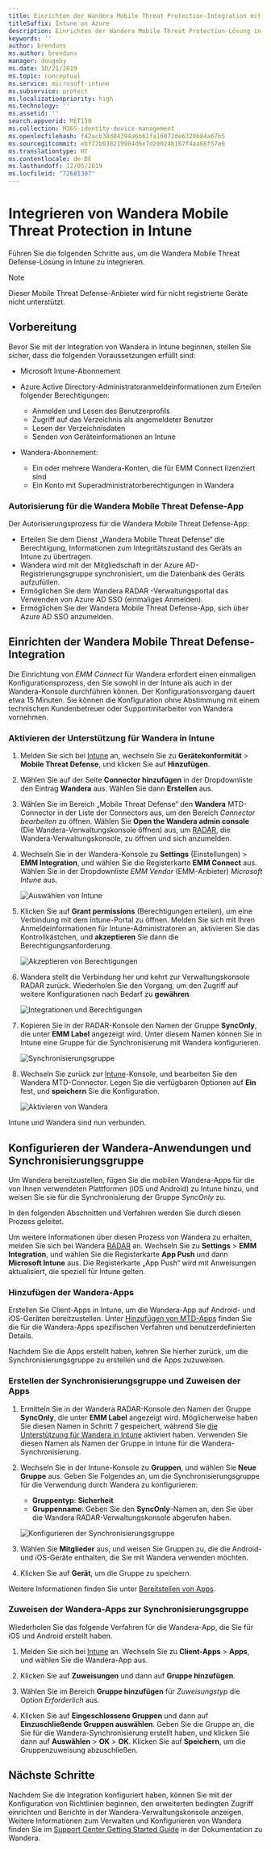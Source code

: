 ```yaml
---
title: Einrichten der Wandera Mobile Threat Protection-Integration mit Intune
titleSuffix: Intune on Azure
description: Einrichten der Wandera Mobile Threat Protection-Lösung in Microsoft Intune, um den Zugriff mobiler Geräte auf Ihre Unternehmensressourcen zu steuern.
keywords: ''
author: brenduns
ms.author: brenduns
manager: dougeby
ms.date: 10/21/2019
ms.topic: conceptual
ms.service: microsoft-intune
ms.subservice: protect
ms.localizationpriority: high
ms.technology: ''
ms.assetid: ''
search.appverid: MET150
ms.collection: M365-identity-device-management
ms.openlocfilehash: f42acb38d84394a6b61fa16072de6320b84a67b5
ms.sourcegitcommit: ebf72b038219904d6e7d20024b107f4aa68f57e6
ms.translationtype: HT
ms.contentlocale: de-DE
ms.lasthandoff: 12/05/2019
ms.locfileid: "72681307"
---
```

# <a name="integrate-wandera-mobile-threat-protection-with-intune"></a>Integrieren von Wandera Mobile Threat Protection in Intune  

Führen Sie die folgenden Schritte aus, um die Wandera Mobile Threat Defense-Lösung in Intune zu integrieren.  

> [!NOTE]
> Dieser Mobile Threat Defense-Anbieter wird für nicht registrierte Geräte nicht unterstützt.

## <a name="before-you-begin"></a>Vorbereitung  

Bevor Sie mit der Integration von Wandera in Intune beginnen, stellen Sie sicher, dass die folgenden Voraussetzungen erfüllt sind:
- Microsoft Intune-Abonnement  
- Azure Active Directory-Administratoranmeldeinformationen zum Erteilen folgender Berechtigungen:  
  - Anmelden und Lesen des Benutzerprofils  
  - Zugriff auf das Verzeichnis als angemeldeter Benutzer  
  - Lesen der Verzeichnisdaten  
  - Senden von Geräteinformationen an Intune  

- Wandera-Abonnement:
  - Ein oder mehrere Wandera-Konten, die für EMM Connect lizenziert sind  
  - Ein Konto mit Superadministratorberechtigungen in Wandera  
 
### <a name="wandera-mobile-threat-defense-app-authorization"></a>Autorisierung für die Wandera Mobile Threat Defense-App  

Der Autorisierungsprozess für die Wandera Mobile Threat Defense-App:  
- Erteilen Sie dem Dienst „Wandera Mobile Threat Defense“ die Berechtigung, Informationen zum Integritätszustand des Geräts an Intune zu übertragen.  
- Wandera wird mit der Mitgliedschaft in der Azure AD-Registrierungsgruppe synchronisiert, um die Datenbank des Geräts aufzufüllen.  
- Ermöglichen Sie dem Wandera RADAR -Verwaltungsportal das Verwenden von Azure AD SSO (einmaliges Anmelden).  
- Ermöglichen Sie der Wandera Mobile Threat Defense-App, sich über Azure AD SSO anzumelden.  


## <a name="set-up-wandera-mobile-threat-defense-integration"></a>Einrichten der Wandera Mobile Threat Defense-Integration  
Die Einrichtung von *EMM Connect* für Wandera erfordert einen einmaligen Konfigurationsprozess, den Sie sowohl in der Intune als auch in der Wandera-Konsole durchführen können. Der Konfigurationsvorgang dauert etwa 15 Minuten. Sie können die Konfiguration ohne Abstimmung mit einem technischen Kundenbetreuer oder Supportmitarbeiter von Wandera vornehmen.  

### <a name="enable-support-for-wandera-in-intune"></a>Aktivieren der Unterstützung für Wandera in Intune
1. Melden Sie sich bei [Intune](https://go.microsoft.com/fwlink/?linkid=2090973) an, wechseln Sie zu **Gerätekonformität** > **Mobile Threat Defense**, und klicken Sie auf **Hinzufügen**.

2. Wählen Sie auf der Seite **Connector hinzufügen** in der Dropdownliste den Eintrag **Wandera** aus. Wählen Sie dann **Erstellen** aus.  

3. Wählen Sie im Bereich „Mobile Threat Defense“ den **Wandera** MTD-Connector in der Liste der Connectors aus, um den Bereich *Connector bearbeiten* zu öffnen. Wählen Sie **Open the Wandera admin console** (Die Wandera-Verwaltungskonsole öffnen) aus, um [RADAR](https://radar.wandera.com/login), die Wandera-Verwaltungskonsole, zu öffnen und sich anzumelden. 

4. Wechseln Sie in der Wandera-Konsole zu **Settings** (Einstellungen) > **EMM Integration**, und wählen Sie die Registerkarte **EMM Connect** aus. Wählen Sie in der Dropdownliste *EMM Vendor* (EMM-Anbieter) *Microsoft Intune* aus.

   ![Auswählen von Intune](./media/wandera-mtd-connector-integration/set-up-intune-in-radar.png)

5. Klicken Sie auf **Grant permissions** (Berechtigungen erteilen), um eine Verbindung mit dem Intune-Portal zu öffnen. Melden Sie sich mit Ihren Anmeldeinformationen für Intune-Administratoren an, aktivieren Sie das Kontrollkästchen, und **akzeptieren** Sie dann die Berechtigungsanforderung.  

   ![Akzeptieren von Berechtigungen](./media/wandera-mtd-connector-integration/permissions.png) 

6. Wandera stellt die Verbindung her und kehrt zur Verwaltungskonsole RADAR zurück. Wiederholen Sie den Vorgang, um den Zugriff auf weitere Konfigurationen nach Bedarf zu **gewähren**.  

   ![Integrationen und Berechtigungen](./media/wandera-mtd-connector-integration/integrations-and-permissions.png) 

7. Kopieren Sie in der RADAR-Konsole den Namen der Gruppe **SyncOnly**, die unter **EMM Label** angezeigt wird. Unter diesem Namen können Sie in Intune eine Gruppe für die Synchronisierung mit Wandera konfigurieren.

   ![Synchronisierungsgruppe](./media/wandera-mtd-connector-integration/sync-group-name.png) 

8. Wechseln Sie zurück zur [Intune](https://go.microsoft.com/fwlink/?linkid=2090973)-Konsole, und bearbeiten Sie den Wandera MTD-Connector. Legen Sie die verfügbaren Optionen auf **Ein** fest, und **speichern** Sie die Konfiguration.  

   ![Aktivieren von Wandera](./media/wandera-mtd-connector-integration/enable-wandera.png) 

Intune und Wandera sind nun verbunden.  

## <a name="configure-the-wandera-applications-and-synchronization-group"></a>Konfigurieren der Wandera-Anwendungen und Synchronisierungsgruppe  
Um Wandera bereitzustellen, fügen Sie die mobilen Wandera-Apps für die von Ihnen verwendeten Plattformen (iOS und Android) zu Intune hinzu, und weisen Sie sie für die Synchronisierung der Gruppe *SyncOnly* zu. 

In den folgenden Abschnitten und Verfahren werden Sie durch diesen Prozess geleitet.

Um weitere Informationen über diesen Prozess von Wandera zu erhalten, melden Sie sich bei Wandera [RADAR](https://radar.wandera.com/login) an. Wechseln Sie zu **Settings** > **EMM Integration**, und wählen Sie die Registerkarte **App Push** und dann **Microsoft Intune** aus. Die Registerkarte „App Push“ wird mit Anweisungen aktualisiert, die speziell für Intune gelten.  

### <a name="add-the-wandera-apps"></a>Hinzufügen der Wandera-Apps  
Erstellen Sie Client-Apps in Intune, um die Wandera-App auf Android- und iOS-Geräten bereitzustellen. Unter [Hinzufügen von MTD-Apps](mtd-apps-ios-app-configuration-policy-add-assign.md) finden Sie die für die Wandera-Apps spezifischen Verfahren und benutzerdefinierten Details.  

Nachdem Sie die Apps erstellt haben, kehren Sie hierher zurück, um die Synchronisierungsgruppe zu erstellen und die Apps zuzuweisen.  


### <a name="create-the-synchronization-group-and-assign-the-apps"></a>Erstellen der Synchronisierungsgruppe und Zuweisen der Apps

1. Ermitteln Sie in der Wandera RADAR-Konsole den Namen der Gruppe **SyncOnly**, die unter **EMM Label** angezeigt wird. Möglicherweise haben Sie diesen Namen in Schritt 7 gespeichert, während Sie [die Unterstützung für Wandera in Intune](#enable-support-for-wandera-in-intune) aktiviert haben. Verwenden Sie diesen Namen als Namen der Gruppe in Intune für die Wandera-Synchronisierung.  

2. Wechseln Sie in der Intune-Konsole zu **Gruppen**, und wählen Sie **Neue Gruppe** aus. Geben Sie Folgendes an, um die Synchronisierungsgruppe für die Verwendung durch Wandera zu konfigurieren:
   - **Gruppentyp**: **Sicherheit**
   - **Gruppenname**: Geben Sie den **SyncOnly**-Namen an, den Sie über die Wandera RADAR-Verwaltungskonsole abgerufen haben.

   ![Konfigurieren der Synchronisierungsgruppe](./media/wandera-mtd-connector-integration/configure-sync-group.png)

3. Wählen Sie **Mitglieder** aus, und weisen Sie Gruppen zu, die die Android- und iOS-Geräte enthalten, die Sie mit Wandera verwenden möchten.

4. Klicken Sie auf **Gerät**, um die Gruppe zu speichern.

Weitere Informationen finden Sie unter [Bereitstellen von Apps](../apps/apps-deploy.md).

### <a name="assign-the-wandera-apps-to-the-synchronization-group"></a>Zuweisen der Wandera-Apps zur Synchronisierungsgruppe  
Wiederholen Sie das folgende Verfahren für die Wandera-App, die Sie für iOS und Android erstellt haben.

1. Melden Sie sich bei [Intune](https://go.microsoft.com/fwlink/?linkid=2090973) an. Wechseln Sie zu **Client-Apps** > **Apps**, und wählen Sie die Wandera-App aus.  

2. Klicken Sie auf **Zuweisungen** und dann auf **Gruppe hinzufügen**.  

3. Wählen Sie im Bereich **Gruppe hinzufügen** für *Zuweisungstyp* die Option *Erforderlich* aus.

4. Klicken Sie auf **Eingeschlossene Gruppen** und dann auf **Einzuschließende Gruppen auswählen**. Geben Sie die Gruppe an, die Sie für die Wandera-Synchronisierung erstellt haben, und klicken Sie dann auf **Auswählen** > **OK** > **OK**. Klicken Sie auf **Speichern**, um die Gruppenzuweisung abzuschließen.  
 

## <a name="next-steps"></a>Nächste Schritte  
Nachdem Sie die Integration konfiguriert haben, können Sie mit der Konfiguration von Richtlinien beginnen, den erweiterten bedingten Zugriff einrichten und Berichte in der Wandera-Verwaltungskonsole anzeigen. Weitere Informationen zum Verwalten und Konfigurieren von Wandera finden Sie im [Support Center Getting Started Guide](https://radar.wandera.com/?return_to=https://wandera.force.com/Customer/s/getting-started) in der Dokumentation zu Wandera.  
 
